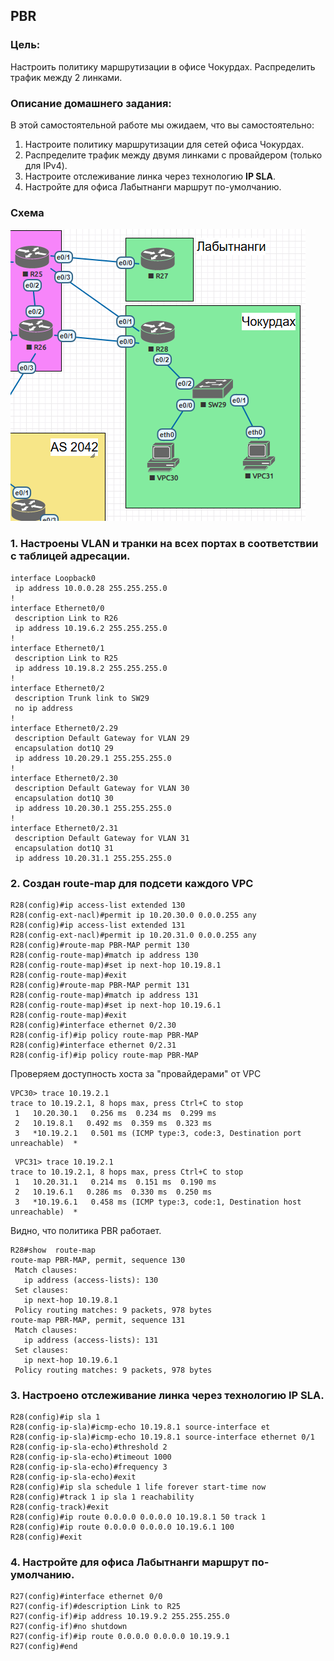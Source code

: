 ## PBR

### Цель:
Настроить политику маршрутизации в офисе Чокурдах. Распределить трафик между 2 линками.

### Описание домашнего задания:
В этой самостоятельной работе мы ожидаем, что вы самостоятельно:

1. Настроите политику маршрутизации для сетей офиса Чокурдах.
2. Распределите трафик между двумя линками с провайдером (только для IPv4).
3. Настроите отслеживание линка через технологию **IP SLA**.
4. Настройте для офиса Лабытнанги маршрут по-умолчанию.

### Схема  
![](./images/topology.png)  
### 1. Настроены VLAN и транки на всех портах в соответствии с таблицей адресации.

```
interface Loopback0
 ip address 10.0.0.28 255.255.255.0
!
interface Ethernet0/0
 description Link to R26
 ip address 10.19.6.2 255.255.255.0
!
interface Ethernet0/1
 description Link to R25
 ip address 10.19.8.2 255.255.255.0
!
interface Ethernet0/2
 description Trunk link to SW29
 no ip address
!
interface Ethernet0/2.29
 description Default Gateway for VLAN 29
 encapsulation dot1Q 29
 ip address 10.20.29.1 255.255.255.0
!
interface Ethernet0/2.30
 description Default Gateway for VLAN 30
 encapsulation dot1Q 30
 ip address 10.20.30.1 255.255.255.0
!
interface Ethernet0/2.31
 description Default Gateway for VLAN 31
 encapsulation dot1Q 31
 ip address 10.20.31.1 255.255.255.0
```
### 2. Создан route-map для подсети каждого VPC

```
R28(config)#ip access-list extended 130
R28(config-ext-nacl)#permit ip 10.20.30.0 0.0.0.255 any
R28(config)#ip access-list extended 131
R28(config-ext-nacl)#permit ip 10.20.31.0 0.0.0.255 any
R28(config)#route-map PBR-MAP permit 130
R28(config-route-map)#match ip address 130
R28(config-route-map)#set ip next-hop 10.19.8.1
R28(config-route-map)#exit
R28(config)#route-map PBR-MAP permit 131
R28(config-route-map)#match ip address 131
R28(config-route-map)#set ip next-hop 10.19.6.1
R28(config-route-map)#exit
R28(config)#interface ethernet 0/2.30
R28(config-if)#ip policy route-map PBR-MAP
R28(config)#interface ethernet 0/2.31
R28(config-if)#ip policy route-map PBR-MAP
```

Проверяем доступность хоста за "провайдерами" от VPC

```
VPC30> trace 10.19.2.1
trace to 10.19.2.1, 8 hops max, press Ctrl+C to stop
 1   10.20.30.1   0.256 ms  0.234 ms  0.299 ms
 2   10.19.8.1   0.492 ms  0.359 ms  0.323 ms
 3   *10.19.2.1   0.501 ms (ICMP type:3, code:3, Destination port unreachable)  *
```

```
 VPC31> trace 10.19.2.1
trace to 10.19.2.1, 8 hops max, press Ctrl+C to stop
 1   10.20.31.1   0.214 ms  0.151 ms  0.190 ms
 2   10.19.6.1   0.286 ms  0.330 ms  0.250 ms
 3   *10.19.6.1   0.458 ms (ICMP type:3, code:1, Destination host unreachable)  *
```
 
 Видно, что политика PBR работает.
 
 ```
 R28#show  route-map
route-map PBR-MAP, permit, sequence 130
  Match clauses:
    ip address (access-lists): 130
  Set clauses:
    ip next-hop 10.19.8.1
  Policy routing matches: 9 packets, 978 bytes
route-map PBR-MAP, permit, sequence 131
  Match clauses:
    ip address (access-lists): 131
  Set clauses:
    ip next-hop 10.19.6.1
  Policy routing matches: 9 packets, 978 bytes
```

### 3. Настроено отслеживание линка через технологию IP SLA.

```
R28(config)#ip sla 1
R28(config-ip-sla)#icmp-echo 10.19.8.1 source-interface et
R28(config-ip-sla)#icmp-echo 10.19.8.1 source-interface ethernet 0/1
R28(config-ip-sla-echo)#threshold 2
R28(config-ip-sla-echo)#timeout 1000
R28(config-ip-sla-echo)#frequency 3
R28(config-ip-sla-echo)#exit
R28(config)#ip sla schedule 1 life forever start-time now
R28(config)#track 1 ip sla 1 reachability
R28(config-track)#exit
R28(config)#ip route 0.0.0.0 0.0.0.0 10.19.8.1 50 track 1
R28(config)#ip route 0.0.0.0 0.0.0.0 10.19.6.1 100
R28(config)#exit
```



### 4. Настройте для офиса Лабытнанги маршрут по-умолчанию.

```
R27(config)#interface ethernet 0/0
R27(config-if)#description Link to R25
R27(config-if)#ip address 10.19.9.2 255.255.255.0
R27(config-if)#no shutdown
R27(config-if)#ip route 0.0.0.0 0.0.0.0 10.19.9.1
R27(config)#end
```